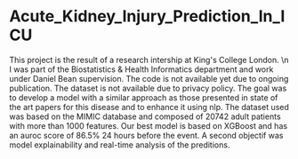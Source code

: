 # Acute_Kidney_Injury_Prediction_In_ICU

This project is the result of a research intership at King's College London. \n
I was part of the Biostatistics & Health Informatics department and work under Daniel Bean supervision.
The code is not available yet due to ongoing publication.
The dataset is not available due to privacy policy.
The goal was to develop a model with a similar approach as those presented in state of the art papers for this disease and to enhance it using nlp. 
The dataset used was based on the MIMIC database and composed of 20742 adult patients with more than 1000 features. 
Our best model is based on XGBoost and has an auroc score of 86.5% 24 hours before the event.
A second objectif was model explainability and real-time analysis of the preditions.
